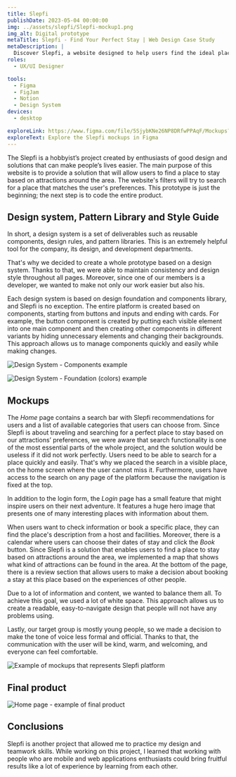 ```yaml
---
title: Slepfi
publishDate: 2023-05-04 00:00:00
img: ../assets/slepfi/Slepfi-mockup1.png
img_alt: Digital prototype
metaTitle: Slepfi - Find Your Perfect Stay | Web Design Case Study
metaDescription: |
  Discover Slepfi, a website designed to help users find the ideal place to stay based on nearby attractions. Explore the design system, mockups, and the focus on user-friendly search functionality. Dive into the details of this hobbyist's project and its impact on design and teamwork skills.
roles:
  - UX/UI Designer

tools:
  - Figma
  - FigJam
  - Notion
  - Design System
devices:
  - desktop

exploreLink: https://www.figma.com/file/5SjybKNe26NP8DRfwPPAqF/Mockups?node-id=8%3A2
exploreText: Explore the Slepfi mockups in Figma
---
```


The Slepfi is a hobbyist’s project created by enthusiasts of good design and solutions that can make people’s lives easier. The main purpose of this website is to provide a solution that will allow users to find a place to stay based on attractions around the area. The website's filters will try to search for a place that matches the user's preferences. This prototype is just the beginning; the next step is to code the entire product.

## Design system, Pattern Library and Style Guide

In short, a design system is a set of deliverables such as reusable components, design rules, and pattern libraries. This is an extremely helpful tool for the company, its design, and development departments.
                
That's why we decided to create a whole prototype based on a design system. Thanks to that, we were able to maintain consistency and design style throughout all pages. Moreover, since one of our members is a developer, we wanted to make not only our work easier but also his.

Each design system is based on design foundation and components library, and Slepfi is no exception. The entire platform is created based on components, starting from buttons and inputs and ending with cards. For example, the button component is created by putting each visible element into one main component and then creating other components in different variants by hiding unnecessary elements and changing their backgrounds. This approach allows us to manage components quickly and easily while making changes.

![Design System - Components example](../assets/slepfi/Slepfi-components.png)

![Design System - Foundation (colors) example](../assets/slepfi/slepfi-color-organization2.png)

## Mockups

The *Home* page contains a search bar with Slepfi recommendations for users and a list of available categories that users can choose from. Since Slepfi is about traveling and searching for a perfect place to stay based on our attractions’ preferences, we were aware that search functionality is one of the most essential parts of the whole project, and the solution would be useless if it did not work perfectly. Users need to be able to search for a place quickly and easily. That's why we placed the search in a visible place, on the home screen where the user cannot miss it. Furthermore, users have access to the search on any page of the platform because the navigation is fixed at the top.
                
In addition to the login form, the *Login* page has a small feature that might inspire users on their next adventure. It features a huge hero image that presents one of many interesting places with information about them.

When users want to check information or book a specific place, they can find the place's description from a host and facilities. Moreover, there is a calendar where users can choose their dates of stay and click the *Book* button. Since Slepfi is a solution that enables users to find a place to stay based on attractions around the area, we implemented a map that shows what kind of attractions can be found in the area. At the bottom of the page, there is a review section that allows users to make a decision about booking a stay at this place based on the experiences of other people.

Due to a lot of information and content, we wanted to balance them all. To achieve this goal, we used a lot of white space. This approach allows us to create a readable, easy-to-navigate design that people will not have any problems using.

Lastly, our target group is mostly young people, so we made a decision to make the tone of voice less formal and official. Thanks to that, the communication with the user will be kind, warm, and welcoming, and everyone can feel comfortable.

![Example of mockups that represents Slepfi platform](../assets/slepfi/slepfi-mockups.png)

## Final product

![Home page - example of final product](../assets/slepfi/Slepfi-mockups-home-profile.jpg)

## Conclusions

Slepfi is another project that allowed me to practice my design and teamwork skills. While working on this project, I learned that working with people who are mobile and web applications enthusiasts could bring fruitful results like a lot of experience by learning from each other.
